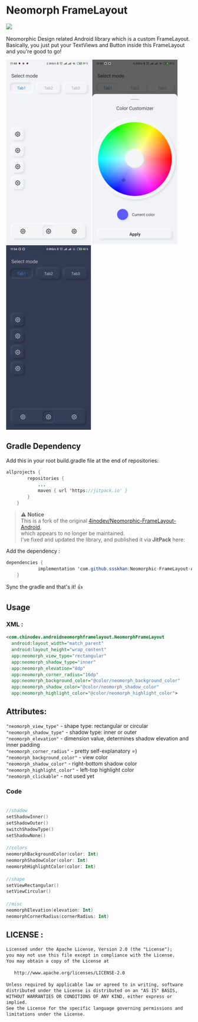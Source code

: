 # Neomorph FrameLayout
[![](https://jitpack.io/v/ssskhan/Neomorphic-FrameLayout-Android.svg)](https://jitpack.io/#ssskhan/Neomorphic-FrameLayout-Android)

Neomorphic Design related Android library which is a custom FrameLayout.
Basically, you just put your TextViews and Button inside this FrameLayout and you're good to go!
 
<img src="https://raw.githubusercontent.com/4inodev/Neomorphic-FrameLayout-Android/master/screenshots/light_main.jpg" height="500"> <img src="https://raw.githubusercontent.com/4inodev/Neomorphic-FrameLayout-Android/master/screenshots/light_cp.jpg" height="500"><img src="https://raw.githubusercontent.com/4inodev/Neomorphic-FrameLayout-Android/master/screenshots/dark_main.jpg" height="500">
 
## Gradle Dependency

Add this in your root build.gradle file at the end of repositories:
```java
allprojects {
		repositories {
			...
			maven { url 'https://jitpack.io' }
		}
	}
```
> ⚠️ **Notice**  
> This is a fork of the original [4inodev/Neomorphic-FrameLayout-Android](https://github.com/4inodev/Neomorphic-FrameLayout-Android),  
> which appears to no longer be maintained.  
> I’ve fixed and updated the library, and published it via **JitPack** here: 

Add the dependency : 
```java
dependencies {
	        implementation 'com.github.ssskhan:Neomorphic-FrameLayout-Android:2.0.0'
	}
```
Sync the gradle and that's it! :+1:


## Usage

### XML : 

```xml
<com.chinodev.androidneomorphframelayout.NeomorphFrameLayout  
  android:layout_width="match_parent"  
  android:layout_height="wrap_content"  
  app:neomorph_view_type="rectangular"  
  app:neomorph_shadow_type="inner"  
  app:neomorph_elevation="8dp"  
  app:neomorph_corner_radius="16dp"  
  app:neomorph_background_color="@color/neomorph_background_color"  
  app:neomorph_shadow_color="@color/neomorph_shadow_color"  
  app:neomorph_highlight_color="@color/neomorph_highlight_color">
```
## Attributes: 
```"neomorph_view_type"``` -  shape type: rectangular or circular <br>
```"neomorph_shadow_type"``` - shadow type: inner or outer <br>
```"neomorph_elevation"``` - dimension value, determines shadow elevation and inner padding <br>
```"neomorph_corner_radius"``` - pretty self-explanatory =) <br>
```"neomorph_background_color"``` - view color <br>
```"neomorph_shadow_color"``` - right-bottom shadow color <br>
```"neomorph_highlight_color"``` - left-top highlight color <br>
```"neomorph_clickable"``` - not used yet <br>

### Code

```kotlin

//shadow
setShadowInner()
setShadowOuter()
switchShadowType()
setShadowNone()

//colors
neomorphBackgroundColor(color: Int)
neomorphShadowColor(color: Int)
neomorphHighlightColor(color: Int)

//shape
setViewRectangular()
setViewCircular()

//misc
neomorphElevation(elevation: Int)
neomorphCornerRadius(cornerRadius: Int)

```


## LICENSE : 
    Licensed under the Apache License, Version 2.0 (the "License");
    you may not use this file except in compliance with the License.
    You may obtain a copy of the License at

       http://www.apache.org/licenses/LICENSE-2.0

    Unless required by applicable law or agreed to in writing, software
    distributed under the License is distributed on an "AS IS" BASIS,
    WITHOUT WARRANTIES OR CONDITIONS OF ANY KIND, either express or implied.
    See the License for the specific language governing permissions and
    limitations under the License.
